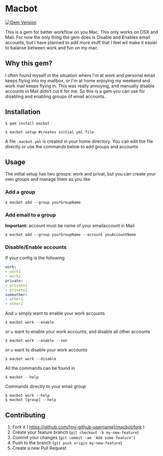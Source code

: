 # Macbot

[![Gem Version](https://badge.fury.io/rb/macbot.svg)](http://badge.fury.io/rb/macbot)

This is a gem for better workflow on you Mac. This only works on OSX and Mail. 
For now the only thing the gem does is Disable and Enables email accounts, but I have planned to add more stuff that I feel wil make it easier to balanse between work and fun on my mac.

## Why this gem?
I often found myself in the situation where I'm at work and personal email keeps flying into my mailbox, or I'm at home enjoying my weekend and work mail keeps flying in. This was really annoying, and manually disable accounts in Mail didn't cut it for me. So this is a gem you can use for disabling and enabling groups of email accounts. 

## Installation


    $ gem install macbot

    $ macbot setup #creates initial yml file
    
A file `.macbot.yml` is created in your home directory. You can edit the file directly or use the commands below to add groups and accounts
    
## Usage
The initial setup has two groups: work and privat, but you can create your own groups and manage them as you like

### Add a group

    $ macbot add --group yourGroupName
    
### Add email to a group

**Important:** account must be name of your emailaccount in Mail

    $ macbot add --group yourGroupName --account youAccountName


### Disable/Enable accounts

If your config is the following
````yaml
work:
- work1
- work2
private:
- private1
- private2
someother:
- other1
- other2
````      
And u simply want to enable your work accounts

    $ macbot work --enable
    
or u want to enable your work accounts, and disable all other accounts

    $ macbot work --enable --zen
    
or u want to disable your work accounts

    $ macbot work --disable
    
All the commands can be found in 

    $ macbot --help
    
Commands directly to your email group

    $ macbot work --help
    $ macbot [group] --help


## Contributing

1. Fork it ( https://github.com/[my-github-username]/macbot/fork )
2. Create your feature branch (`git checkout -b my-new-feature`)
3. Commit your changes (`git commit -am 'Add some feature'`)
4. Push to the branch (`git push origin my-new-feature`)
5. Create a new Pull Request
